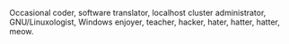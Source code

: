 Occasional coder, software translator, localhost cluster administrator, GNU/Linuxologist, Windows enjoyer, teacher, hacker, hater, hatter, hatter, meow.
